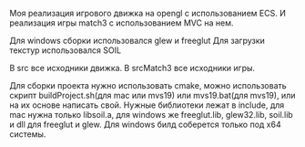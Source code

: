 Моя реализация игрового движка на opengl с использованием ECS. 
И реализация игры match3 с использованием MVC на нем.

Для windows сборки использовался glew и freeglut
Для загрузки текстур использовался SOIL

В src все исходники движка.
В srcMatch3 все исходники игры.

Для сборки проекта нужно использовать cmake, можно использовать скрипт buildProject.sh(для mac или mvs19) или mvs19.bat(для mvs19), или на их основе написать свой. Нужные библиотеки лежат в include, для mac нужна только libsoil.a, для windows же freeglut.lib, glew32.lib, soil.lib и dll для freeglut и glew. Для windows билд соберется только под x64 системы.
